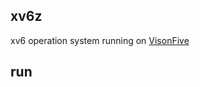 ## xv6z
xv6 operation system running on [VisonFive](https://www.starfivetech.com/en/site/boards)

## run